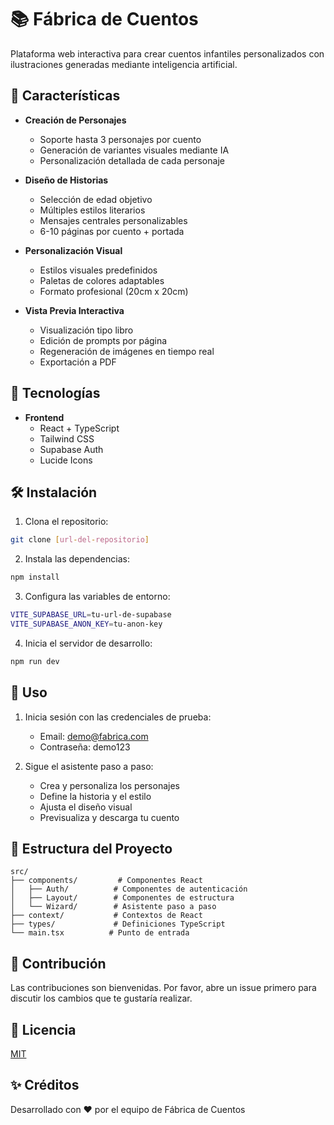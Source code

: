 # 📚 Fábrica de Cuentos

Plataforma web interactiva para crear cuentos infantiles personalizados con ilustraciones generadas mediante inteligencia artificial.

## 🌟 Características

- **Creación de Personajes**
  - Soporte hasta 3 personajes por cuento
  - Generación de variantes visuales mediante IA
  - Personalización detallada de cada personaje

- **Diseño de Historias**
  - Selección de edad objetivo
  - Múltiples estilos literarios
  - Mensajes centrales personalizables
  - 6-10 páginas por cuento + portada

- **Personalización Visual**
  - Estilos visuales predefinidos
  - Paletas de colores adaptables
  - Formato profesional (20cm x 20cm)

- **Vista Previa Interactiva**
  - Visualización tipo libro
  - Edición de prompts por página
  - Regeneración de imágenes en tiempo real
  - Exportación a PDF

## 🚀 Tecnologías

- **Frontend**
  - React + TypeScript
  - Tailwind CSS
  - Supabase Auth
  - Lucide Icons

## 🛠️ Instalación

1. Clona el repositorio:
```bash
git clone [url-del-repositorio]
```

2. Instala las dependencias:
```bash
npm install
```

3. Configura las variables de entorno:
```bash
VITE_SUPABASE_URL=tu-url-de-supabase
VITE_SUPABASE_ANON_KEY=tu-anon-key
```

4. Inicia el servidor de desarrollo:
```bash
npm run dev
```

## 📝 Uso

1. Inicia sesión con las credenciales de prueba:
   - Email: demo@fabrica.com
   - Contraseña: demo123

2. Sigue el asistente paso a paso:
   - Crea y personaliza los personajes
   - Define la historia y el estilo
   - Ajusta el diseño visual
   - Previsualiza y descarga tu cuento

## 📖 Estructura del Proyecto

```
src/
├── components/         # Componentes React
│   ├── Auth/          # Componentes de autenticación
│   ├── Layout/        # Componentes de estructura
│   └── Wizard/        # Asistente paso a paso
├── context/           # Contextos de React
├── types/             # Definiciones TypeScript
└── main.tsx          # Punto de entrada
```

## 🤝 Contribución

Las contribuciones son bienvenidas. Por favor, abre un issue primero para discutir los cambios que te gustaría realizar.

## 📄 Licencia

[MIT](LICENSE)

## ✨ Créditos

Desarrollado con ❤️ por el equipo de Fábrica de Cuentos